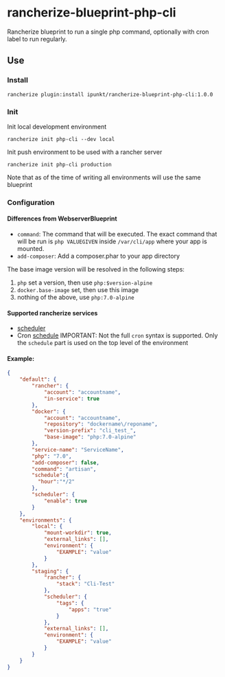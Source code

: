 # rancherize-blueprint-php-cli
Rancherize blueprint to run a single php command, optionally with cron label to run regularly.

## Use

### Install

	rancherize plugin:install ipunkt/rancherize-blueprint-php-cli:1.0.0

### Init
Init local development environment

	rancherize init php-cli --dev local
	
Init push environment to be used with a rancher server	

	rancherize init php-cli production
	
Note that as of the time of writing all environments will use the same blueprint
	
### Configuration

#### Differences from WebserverBlueprint
- `command`: The command that will be executed. The exact command that will be run is `php VALUEGIVEN` inside `/var/cli/app` where your app is mounted.
- `add-composer`: Add a composer.phar to your app directory

The base image version will be resolved in the following steps:
1. `php` set a version, then use `php:$version-alpine`
2. `docker.base-image` set, then use this image
3. nothing of the above, use `php:7.0-alpine`

#### Supported rancherize services
- [scheduler](https://github.com/ipunkt/rancherize/tree/master/app/Blueprint/Scheduler)
- Cron [schedule](https://github.com/ipunkt/rancherize/tree/master/app/Blueprint/Cron) IMPORTANT: Not the full `cron` syntax is supported. Only the `schedule` part is used on the top level of the environment

#### Example:
```json
{
    "default": {
        "rancher": {
            "account": "accountname",
            "in-service": true
        },
        "docker": {
            "account": "accountname",
            "repository": "dockername\/reponame",
            "version-prefix": "cli_test_",
            "base-image": "php:7.0-alpine"
        },
        "service-name": "ServiceName",
        "php": "7.0",
        "add-composer": false,
        "command": "artisan",
        "schedule":{
          "hour":"*/2"
        },
        "scheduler": {
            "enable": true
        }
    },
    "environments": {
        "local": {
            "mount-workdir": true,
            "external_links": [],
            "environment": {
                "EXAMPLE": "value"
            }
        },
        "staging": {
            "rancher": {
                "stack": "Cli-Test"
            },
            "scheduler": {
                "tags": {
                    "apps": "true"
                }
            },
            "external_links": [],
            "environment": {
                "EXAMPLE": "value"
            }
        }
    }
}
```

